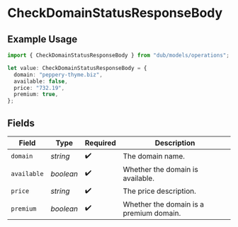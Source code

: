 # CheckDomainStatusResponseBody

## Example Usage

```typescript
import { CheckDomainStatusResponseBody } from "dub/models/operations";

let value: CheckDomainStatusResponseBody = {
  domain: "peppery-thyme.biz",
  available: false,
  price: "732.19",
  premium: true,
};
```

## Fields

| Field                                   | Type                                    | Required                                | Description                             |
| --------------------------------------- | --------------------------------------- | --------------------------------------- | --------------------------------------- |
| `domain`                                | *string*                                | :heavy_check_mark:                      | The domain name.                        |
| `available`                             | *boolean*                               | :heavy_check_mark:                      | Whether the domain is available.        |
| `price`                                 | *string*                                | :heavy_check_mark:                      | The price description.                  |
| `premium`                               | *boolean*                               | :heavy_check_mark:                      | Whether the domain is a premium domain. |